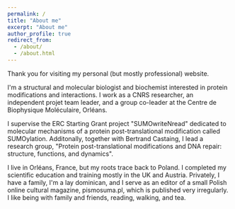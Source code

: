 ```yaml
---
permalink: /
title: "About me"
excerpt: "About me"
author_profile: true
redirect_from: 
  - /about/
  - /about.html
---
```


Thank you for visiting my personal (but mostly professional) website.

I'm a structural and molecular biologist and biochemist interested in protein modifications and interactions. I work as a CNRS researcher, an independent projet team leader, and a group co-leader at the Centre de Biophysique Moléculaire, Orléans. 

I supervise the ERC Starting Grant project "SUMOwriteNread" dedicated to molecular mechanisms of a protein post-translational modification called SUMOylation. Additonally, together with Bertrand Castaing, I lead a research group, "Protein post-translational modifications and DNA repair: structure, functions, and dynamics". 

I live in Orléans, France, but my roots trace back to Poland. I completed my scientific education and training mostly in the UK and Austria. Privately, I have a family, I'm a lay dominican, and I serve as an editor of a small Polish online cultural magazine, pismosuma.pl, which is published very irregularly. I like being with family and friends, reading, walking, and tea.

